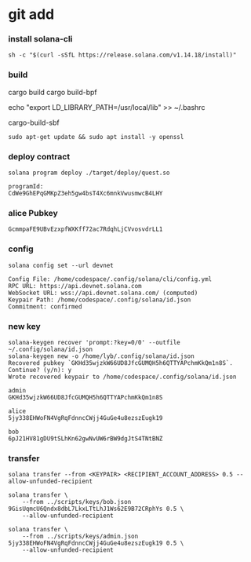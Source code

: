 
# git add 


### install solana-cli

    sh -c "$(curl -sSfL https://release.solana.com/v1.14.18/install)"

### build

cargo build
cargo build-bpf



echo "export LD_LIBRARY_PATH=/usr/local/lib" >> ~/.bashrc

<!-- Warning: cargo-build-bpf is deprecated. Please, use cargo-build-sbf -->
cargo-build-sbf

<!-- version `OPENSSL_1_1_1' not found -->
<!-- https://blog.csdn.net/qq_44747572/article/details/121123713 -->

<!-- 
OPENSSL_INCLUDE_DIR=/usr/include/openssl cargo build --release
OPENSSL_INCLUDE_DIR=/usr/include/openssl cargo build-bpf 
-->


    sudo apt-get update && sudo apt install -y openssl 


### deploy contract


    solana program deploy ./target/deploy/quest.so 

    programId:
    CdWe9GhEPqGMKpZ3eh5gw4bsT4Xc6mnkVwusmwcB4LHY

### alice Pubkey
    GcmmpaFE9UBvEzxpfWXKff72ac7RdqhLjCVvosvdrLL1

### config 

    solana config set --url devnet

    Config File: /home/codespace/.config/solana/cli/config.yml
    RPC URL: https://api.devnet.solana.com 
    WebSocket URL: wss://api.devnet.solana.com/ (computed)
    Keypair Path: /home/codespace/.config/solana/id.json 
    Commitment: confirmed 

### new key

    solana-keygen recover 'prompt:?key=0/0' --outfile ~/.config/solana/id.json
    solana-keygen new -o /home/lyb/.config/solana/id.json
    Recovered pubkey `GKHd35wjzkW66UD8JfcGUMQH5h6QTTYAPchmKkQm1n8S`. Continue? (y/n): y
    Wrote recovered keypair to /home/codespace/.config/solana/id.json

    admin
    GKHd35wjzkW66UD8JfcGUMQH5h6QTTYAPchmKkQm1n8S
   
    alice 
    5jy338EHWoFN4VgRqFdnncCWjj4GuGe4u8ezszEugk19

    bob
    6pJ21HV81gDU9tSLhKn62gwNvUW6rBW9dgJtS4TNtBNZ

    

### transfer 



    solana transfer --from <KEYPAIR> <RECIPIENT_ACCOUNT_ADDRESS> 0.5 --allow-unfunded-recipient

    solana transfer \
        --from ../scripts/keys/bob.json 9GisUqmcU6Qndx8dbL7LkxLTtLhJ1Ws62E9B72CRphYs 0.5 \
        --allow-unfunded-recipient
    
    solana transfer \
        --from ../scripts/keys/admin.json 5jy338EHWoFN4VgRqFdnncCWjj4GuGe4u8ezszEugk19 0.5 \
        --allow-unfunded-recipient












